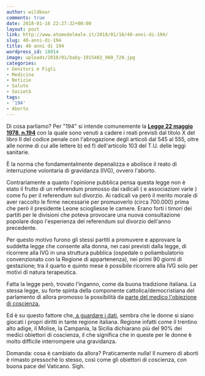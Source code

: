 ```yaml
---
author: wildboar
comments: true
date: 2018-01-16 22:27:32+00:00
layout: post
link: http://www.atomodelmale.it/2018/01/16/40-anni-di-194/
slug: 40-anni-di-194
title: 40 anni di 194
wordpress_id: 18914
image: uploads/2018/01/baby-1915402_960_720.jpg
categories:
- Genitori e Figli
- Medicina
- Notizie
- Salute
- Società
tags:
- '194'
- Aborto
---
```


Di cosa parliamo? Per "194" si intende comunemente la **[Legge 22 maggio 1978, n.194](https://it.wikisource.org/wiki/L._22_maggio_1978,_n.194_-_Norme_per_la_tutela_sociale_della_maternit%C3%A0_e_sull%27interruzione_volontaria_della_gravidanza)** con la quale sono venuti a cadere i reati previsti dal titolo X del libro II del codice penale con l'abrogazione degli articoli dal 545 al 555, oltre alle norme di cui alle lettere b) ed f) dell'articolo 103 del T.U. delle leggi sanitarie.

È la norma che fondamentalmente depenalizza e abolisce il reato di interruzione volontaria di gravidanza (IVG), ovvero l'aborto.

Contrariamente a quanto l'opinione pubblica pensa questa legge non è stato il frutto di un referendum promosso dai radicali ( e associazioni varie ) come fu per il referendum sul divorzio. Ai radicali va però il merito morale di aver raccolto le firme necessarie per promuoverlo (circa 700.000) prima che però il presidente Leone sciogliesse le camere. Erano forti i timori dei partiti per le divisioni che poteva provocare una nuova consultazione popolare dopo l'esperienza del referendum sul divorzio dell'anno precedente.

Per questo motivo furono gli stessi partiti a promuvere e approvare la suddetta legge che consente alla donna, nei casi previsti dalla legge, di ricorrere alla IVG in una struttura pubblica (ospedale o poliambulatorio convenzionato con la Regione di appartenenza), nei primi 90 giorni di gestazione; tra il quarto e quinto mese è possibile ricorrere alla IVG solo per motivi di natura terapeutica.

Fatta la legge però, trovato l'inganno, come da buona tradizione italiana. La stessa legge, su forte spinta della componente cattolica/democristiana del parlamento di allora promosso la possibilità da [parte del medico](http://www.corriere.it/cronache/17_settembre_05/vita-dubbi-un-ginecologo-libro-pasqualetto-51fc0c2e-91a7-11e7-8332-148b1c29464d.shtml)[ l'obiezione di coscienza.](https://it.wikipedia.org/wiki/Obiezione_di_coscienza)

Ed è su questo fattore che,[ a guardare i dati](https://rep.repubblica.it/pwa/generale/2018/01/15/news/i_40_anni_della_194_la_legge_che_ha_fatto_crollare_gli_aborti_in_italia-186571588/), sembra che le donne si siano giocati i propri diritti in tante regione italiana. Regione infatti come il trentino alto adige, il Molise, la Campania, la Sicilia dichiarano più del 90% dei medici obiettori di coscienza, il che significa che in queste per le donne è molto difficile interrompere una gravidanza.

Domanda: cosa è cambiato da allora? Praticamente nulla! Il numero di aborti è rimasto pressochè lo stesso, così come gli obiettori di coscienza, con buona pace del Vaticano. Sigh.

